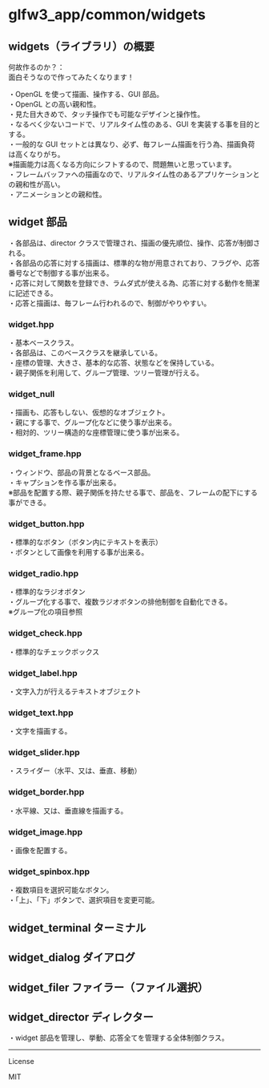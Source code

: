 glfw3_app/common/widgets
=========

## widgets（ライブラリ）の概要
   
何故作るのか？：   
面白そうなので作ってみたくなります！   
   
・OpenGL を使って描画、操作する、GUI 部品。   
・OpenGL との高い親和性。   
・見た目大きめで、タッチ操作でも可能なデザインと操作性。   
・なるべく少ないコードで、リアルタイム性のある、GUI を実装する事を目的とする。   
・一般的な GUI セットとは異なり、必ず、毎フレーム描画を行う為、描画負荷は高くなりがち。   
※描画能力は高くなる方向にシフトするので、問題無いと思っています。   
・フレームバッファへの描画なので、リアルタイム性のあるアプリケーションとの親和性が高い。   
・アニメーションとの親和性。   
   
## widget 部品
   
・各部品は、director クラスで管理され、描画の優先順位、操作、応答が制御される。   
・各部品の応答に対する描画は、標準的な物が用意されており、フラグや、応答番号などで制御する事が出来る。   
・応答に対して関数を登録でき、ラムダ式が使える為、応答に対する動作を簡潔に記述できる。   
・応答と描画は、毎フレーム行われるので、制御がやりやすい。   
   
### widget.hpp
   
・基本ベースクラス。   
・各部品は、このベースクラスを継承している。   
・座標の管理、大きさ、基本的な応答、状態などを保持している。   
・親子関係を利用して、グループ管理、ツリー管理が行える。   
   
### widget_null
   
・描画も、応答もしない、仮想的なオブジェクト。   
・親にする事で、グループ化などに使う事が出来る。   
・相対的、ツリー構造的な座標管理に使う事が出来る。   
   
### widget_frame.hpp
   
・ウィンドウ、部品の背景となるベース部品。   
・キャプションを作る事が出来る。   
※部品を配置する際、親子関係を持たせる事で、部品を、フレームの配下にする事ができる。   
   
### widget_button.hpp
   
・標準的なボタン（ボタン内にテキストを表示）   
・ボタンとして画像を利用する事が出来る。   
   
### widget_radio.hpp
   
・標準的なラジオボタン   
・グループ化する事で、複数ラジオボタンの排他制御を自動化できる。   
※グループ化の項目参照   
   
### widget_check.hpp
   
・標準的なチェックボックス   
   
### widget_label.hpp
   
・文字入力が行えるテキストオブジェクト   
   
### widget_text.hpp
   
・文字を描画する。   
   
### widget_slider.hpp
   
・スライダー（水平、又は、垂直、移動）   
   
### widget_border.hpp
   
・水平線、又は、垂直線を描画する。   
   
### widget_image.hpp
   
・画像を配置する。   
   
### widget_spinbox.hpp
   
・複数項目を選択可能なボタン。   
・「上」、「下」ボタンで、選択項目を変更可能。   
   
## widget_terminal ターミナル
## widget_dialog ダイアログ
## widget_filer ファイラー（ファイル選択）
## widget_director ディレクター
   
・widget 部品を管理し、挙動、応答全てを管理する全体制御クラス。   


---
License

MIT
